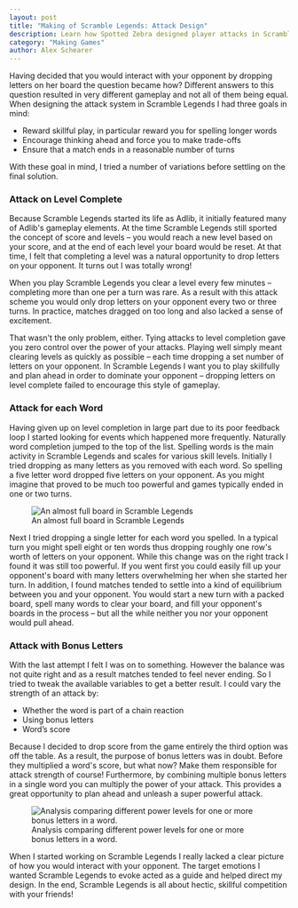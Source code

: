 ```yaml
---
layout: post
title: "Making of Scramble Legends: Attack Design"
description: Learn how Spotted Zebra designed player attacks in Scramble Legends. Scramble Legends is a social, turn based word game for Windows 8. Spell words to bury your opponent in letters!
category: "Making Games"
author: Alex Schearer
---
```


Having decided
that you would interact with your opponent by
dropping letters on her board the question became
how? Different answers to this question resulted in 
very different gameplay and not all of them being equal. 
When designing the attack system in Scramble Legends 
I had three goals in mind:

  * Reward skillful play, in particular reward you for spelling longer words
  * Encourage thinking ahead and force you to make trade-offs
  * Ensure that a match ends in a reasonable number of turns

With these goal in mind, I tried a number of
variations before settling on the final solution.

### Attack on Level Complete
Because Scramble Legends started its life as Adlib,
it initially featured many of Adlib's gameplay
elements. At the time Scramble Legends still
sported the concept of score and levels &ndash; you
would reach a new level based on your score, and at
the end of each level your board would be reset. At
that time, I felt that completing a level was a
natural opportunity to drop letters on your
opponent. It turns out I was totally wrong!

When you play Scramble Legends you clear a level
every few minutes &ndash; completing more than one
per a turn was rare. As a result with this attack
scheme you would only drop letters on your opponent
every two or three turns. In practice, matches
dragged on too long and also lacked a sense of
excitement.

That wasn't the only problem, either. Tying attacks
to level completion gave you zero control over the
power of your attacks. Playing well simply meant
clearing levels as quickly as possible &ndash; each
time dropping a set number of letters on your
opponent. In Scramble Legends I want you to play
skillfully and plan ahead in order to dominate your
opponent &ndash; dropping letters on level complete
failed to encourage this style of gameplay.

### Attack for each Word
Having given up on level completion in large part
due to its poor feedback loop I started looking for
events which happened more frequently. Naturally
word completion jumped to the top of the list.
Spelling words is the main activity in Scramble
Legends and scales for various skill levels.
Initially I tried dropping as many letters as you
removed with each word. So spelling a five letter
word dropped five letters on your opponent. As you
might imagine that proved to be much too powerful
and games typically ended in one or two turns. 

<figure>
    <img src="{{site.url}}/img/posts/2013-04-29-Scramble Legends Attacks/almost-full-board.thumb.jpg" alt="An almost full board in Scramble Legends"/>
    <figcaption>An almost full board in Scramble Legends</figcaption>
</figure>

Next I tried dropping a single letter for each word
you spelled. In a typical turn you might spell
eight or ten words thus dropping roughly one row's
worth of letters on your opponent. While this
change was on the right track I found it was still
too powerful. If you went first you could easily
fill up your opponent's board with many letters
overwhelming her when she started her turn.  In
addition, I found matches tended to settle into a
kind of equilibrium between you and your opponent.
You would start a new turn with a packed board,
spell many words to clear your board, and fill your
opponent's boards in the process &ndash; but all
the while neither you nor your opponent would pull
ahead.

### Attack with Bonus Letters
With the last attempt I felt I was on to something.
However the balance was not quite right and as a
result matches tended to feel never ending. So I
tried to tweak the available variables to get a
better result. I could vary the strength of an
attack by:

  * Whether the word is part of a chain reaction
  * Using bonus letters
  * Word’s score

Because I decided to drop score from the game
entirely the third option was off the table. As a 
result, the purpose of bonus letters was in
doubt. Before they multiplied a word's score, but
what now? Make them responsible for attack strength
of course! Furthermore, by combining multiple bonus
letters in a single word you can multiply the power
of your attack. This provides a great opportunity
to plan ahead and unleash a super powerful attack.

<figure>
    <img src="{{site.url}}/img/posts/2013-04-29-Scramble Legends Attacks/attack-strength-chart.jpg" alt="Analysis comparing different power levels for one or more bonus letters in a word."/>
    <figcaption>Analysis comparing different power levels for one or more bonus letters in a word.</figcaption>
</figure>

When I started working on Scramble Legends I really
lacked a clear picture of how you would interact
with your opponent. The target emotions I wanted 
Scramble Legends to evoke acted as a guide and helped 
direct my design. In the end, Scramble Legends is all 
about hectic, skillful competition with your friends!